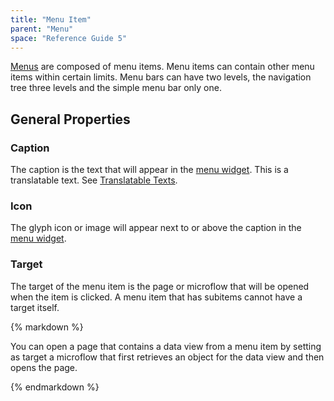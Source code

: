 ```yaml
---
title: "Menu Item"
parent: "Menu"
space: "Reference Guide 5"
---
```



[Menus](Menu) are composed of menu items. Menu items can contain other menu items within certain limits. Menu bars can have two levels, the navigation tree three levels and the simple menu bar only one.

## General Properties

### Caption

The caption is the text that will appear in the [menu widget](Menu+Widgets). This is a translatable text. See [Translatable Texts](Translatable+Texts).

### Icon

The glyph icon or image will appear next to or above the caption in the [menu widget](Menu+Widgets).

### Target

The target of the menu item is the page or microflow that will be opened when the item is clicked. A menu item that has subitems cannot have a target itself.

<div class="alert alert-success">{% markdown %}

You can open a page that contains a data view from a menu item by setting as target a microflow that first retrieves an object for the data view and then opens the page.

{% endmarkdown %}</div>

